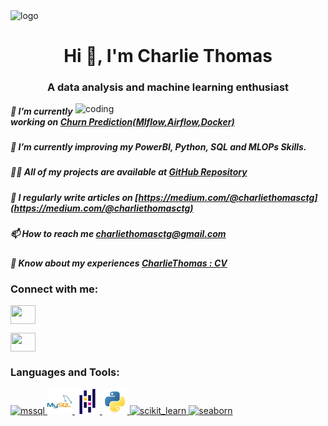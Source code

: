 <img src="https://github.com/CharlieThomasCTG/charliethomasCTG/blob/main/ProjectPresentation.gif" alt="logo" width="1000" height="400">

<h1 align="center">Hi 👋, I'm Charlie Thomas</h1>
<h3 align="center">A data analysis and machine learning enthusiast</h3>

<img align="right" alt="coding" width="400" src="https://user-images.githubusercontent.com/55389276/140866485-8fb1c876-9a8f-4d6a-98dc-08c4981eaf70.gif">



##### 🔭 I’m currently working on [Churn Prediction(Mlflow,Airflow,Docker)](https://github.com/CharlieThomasCTG/Airflow_mlflow_churn_prediction_project)

##### 🌱 I’m currently improving my **PowerBI, Python, SQL and MLOPs** Skills.

##### 👨‍💻 All of my projects are available at [GitHub Repository](https://github.com/CharlieThomasCTG?tab=repositories)

##### 📝 I regularly write articles on [https://medium.com/@charliethomasctg](https://medium.com/@charliethomasctg)

##### 📫 How to reach me **charliethomasctg@gmail.com**

##### 📄 Know about my experiences [CharlieThomas : CV](https://docs.google.com/document/d/1xeI-EGh0dkiQwvRycohMLtvs4sp1TX1G/edit?usp=sharing&ouid=116877927878788871150&rtpof=true&sd=true)


<h3 align="left">Connect with me:</h3>
<p align="left">
<a href="https://charliethomasctg.github.io/Website/" target="blank"><img align="center" src="https://github.com/charliethomasct82/charliethomasct82/assets/93368865/f81e2b69-bbde-4167-a725-a4b09600b9ce" height="30" width="40" /></a>
 
<a href="https://www.linkedin.com/in/charliethomas20121999/" target="blank"><img align="center" src="https://raw.githubusercontent.com/rahuldkjain/github-profile-readme-generator/master/src/images/icons/Social/linked-in-alt.svg" height="30" width="40" /></a>



 

<h3 align="left">Languages and Tools:</h3>
<p align="left"> <a href="https://www.microsoft.com/en-us/sql-server" target="_blank" rel="noreferrer"> <img src="https://www.svgrepo.com/show/303229/microsoft-sql-server-logo.svg" alt="mssql" width="40" height="40"/> </a> <a href="https://www.mysql.com/" target="_blank" rel="noreferrer"> <img src="https://raw.githubusercontent.com/devicons/devicon/master/icons/mysql/mysql-original-wordmark.svg" alt="mysql" width="40" height="40"/> </a> <a href="https://pandas.pydata.org/" target="_blank" rel="noreferrer"> 
 <img src="https://raw.githubusercontent.com/devicons/devicon/2ae2a900d2f041da66e950e4d48052658d850630/icons/pandas/pandas-original.svg" alt="pandas" width="40" height="40"/> </a> <a href="https://www.python.org" target="_blank" rel="noreferrer"> <img src="https://raw.githubusercontent.com/devicons/devicon/master/icons/python/python-original.svg" alt="python" width="40" height="40"/> </a> <a href="https://scikit-learn.org/" target="_blank" rel="noreferrer"> <img src="https://upload.wikimedia.org/wikipedia/commons/0/05/Scikit_learn_logo_small.svg" alt="scikit_learn" width="40" height="40"/> </a> <a href="https://seaborn.pydata.org/" target="_blank" rel="noreferrer"> <img src="https://seaborn.pydata.org/_images/logo-mark-lightbg.svg" alt="seaborn" width="40" height="40"/> </a> </p>


<!-- <h3 align="left">Support:</h3> -->
<!-- <p><a href="https://www.buymeacoffee.com/simplified"> <img align="left" src="https://cdn.buymeacoffee.com/buttons/v2/default-yellow.png" height="50" width="210" alt="simplified learner" /></a></p><br><br>

<p><img align="left" src="https://github-readme-stats.vercel.app/api/top-langs?username=ashutosh-pmishra&show_icons=true&locale=en&layout=compact" alt="Charlie" /></p>

<p>&nbsp;<img align="center" src="https://github-readme-stats.vercel.app/api?username=ashutosh-pmishra&show_icons=true&locale=en" alt="ashutosh-pmishra" /></p>

<p><img align="center" src="https://github-readme-streak-stats.herokuapp.com/?user=ashutosh-pmishra&" alt="ashutosh-pmishra" /></p>
 -->
